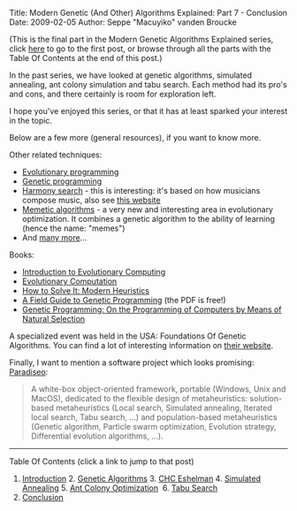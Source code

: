 Title: Modern Genetic (And Other) Algorithms Explained: Part 7 - Conclusion
Date: 2009-02-05
Author: Seppe "Macuyiko" vanden Broucke

(This is the final part in the Modern Genetic Algorithms Explained series, click [here](|filename|2009_01_modern-genetic-and-other-algorithms-1.md) to go to the first post, or browse through all the parts with the Table Of Contents at the end of this post.)

In the past series, we have looked at genetic algorithms, simulated annealing, ant colony simulation and tabu search. Each method had its pro's and cons, and there certainly is room for exploration left.  I hope you've enjoyed this series, or that it has at least sparked your interest in the topic.    Below are a few more (general resources), if you want to know more.    Other related techniques:  *   [Evolutionary programming][2]*   [Genetic programming][3]*   [Harmony search][4] - this is interesting: it's based on how musicians compose music, also see [this website][5]*   [Memetic algorithms][6] - a very new and interesting area in evolutionary optimization. It combines a genetic algorithm to the ability of learning (hence the name: "memes")*   And [many more][7]...Books:*   [Introduction to Evolutionary Computing][8]*   [Evolutionary Computation][9]*   [How to Solve It: Modern Heuristics][10]*   [A Field Guide to Genetic Programming][11] (the PDF is free!)*   [Genetic Programming: On the Programming of Computers by Means of Natural Selection][12]      A specialized event was held in the USA: Foundations Of Genetic Algorithms. You can find a lot of interesting information on [their website][13].Finally, I want to mention a software project which looks promising: [Paradiseo][14]:> A white-box object-oriented framework, portable (Windows, Unix and MacOS), dedicated to the flexible design of metaheuristics: solution-based metaheuristics (Local search, Simulated annealing, Iterated local search, Tabu search, ...) and population-based metaheuristics (Genetic algorithm, Particle swarm optimization, Evolution strategy, Differential evolution algorithms, ...).-----Table Of Contents (click a link to jump to that post)1. [Introduction](|filename|2009_01_modern-genetic-and-other-algorithms-1.md)2. [Genetic Algorithms](|filename|2009_01_modern-genetic-and-other-algorithms-2.md)3. [CHC Eshelman](|filename|2009_01_modern-genetic-and-other-algorithms-3.md)4. [Simulated Annealing](|filename|2009_01_modern-genetic-and-other-algorithms-4.md)5. [Ant Colony Optimization](|filename|2009_01_modern-genetic-and-other-algorithms-5.md) 6. [Tabu Search](|filename|2009_01_modern-genetic-and-other-algorithms-6.md)7. [Conclusion](|filename|2009_01_modern-genetic-and-other-algorithms-7.md)  [1]: http://blog.macuyiko.com/2009/01/modern-genetic-and-other-algorithms.html [2]: http://en.wikipedia.org/wiki/Evolutionary_programming [3]: http://en.wikipedia.org/wiki/Genetic_programming [4]: http://en.wikipedia.org/wiki/Harmony_search [5]: http://www.hydroteq.com/ [6]: http://en.wikipedia.org/wiki/Memetic_algorithm [7]: http://en.wikipedia.org/wiki/Genetic_algorithm#Related_techniques [8]: http://www.amazon.com/Introduction-Evolutionary-Computing-Natural/dp/3540401849/ref=pd_sim_b_3 [9]: http://www.amazon.com/Evolutionary-Computation-Kenneth-Jong/dp/0262041944 [10]: http://www.amazon.com/How-Solve-Heuristics-Zbigniew-Michalewicz/dp/3540660615 [11]: http://www.gp-field-guide.org.uk/ [12]: http://www.amazon.com/Genetic-Programming-Computers-Selection-Adaptive/dp/0262111705/ref=pd_bbs_sr_1?ie=UTF8&s=books&qid=1230992985&sr=8-1 [13]: http://www.sigevo.org/foga-2009/ [14]: http://paradiseo.gforge.inria.fr/index.php?n=Paradiseo.Home [15]: http://blog.macuyiko.com/2009/01/modern-genetic-and-other-algorithms_06.html [16]: http://blog.macuyiko.com/2009/01/modern-genetic-and-other-algorithms_237.html [17]: http://blog.macuyiko.com/2009/01/modern-genetic-and-other-algorithms_4050.html [18]: http://blog.macuyiko.com/2009/01/modern-genetic-and-other-algorithms_22.html [19]: http://blog.macuyiko.com/2009/01/modern-genetic-and-other-algorithms_07.html [20]: http://blog.macuyiko.com/2009/02/modern-genetic-and-other-algorithms.html